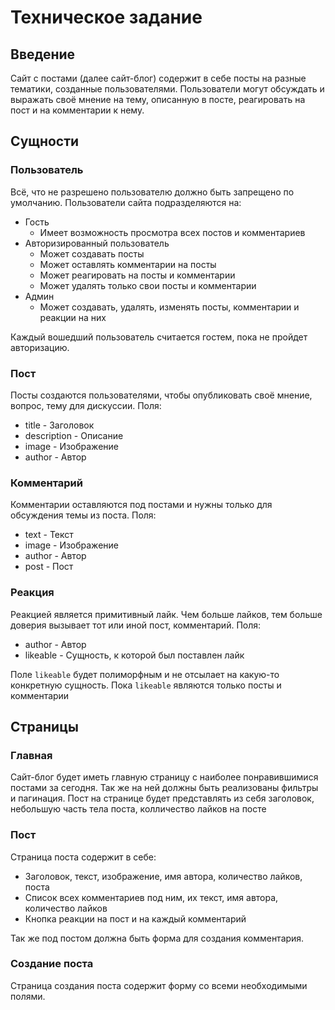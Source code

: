 # Техническое задание
## Введение
Сайт с постами (далее сайт-блог) содержит в себе посты на разные тематики, созданные пользователями. Пользователи могут обсуждать и выражать своё мнение на тему, описанную в посте, реагировать на пост и на комментарии к нему.
## Сущности
### Пользователь
Всё, что не разрешено пользователю должно быть запрещено по умолчанию.
Пользователи сайта подразделяются на:
 - Гость
    - Имеет возможность просмотра всех постов и комментариев
 - Авторизированный пользователь
    - Может создавать посты
    - Может оставлять комментарии на посты
    - Может реагировать на посты и комментарии
    - Может удалять только свои посты и комментарии
 - Админ
    - Может создавать, удалять, изменять посты, комментарии и реакции на них

Каждый вошедший пользователь считается гостем, пока не пройдет авторизацию. 

### Пост
Посты создаются пользователями, чтобы опубликовать своё мнение, вопрос, тему для дискуссии. 
Поля:
 - title - Заголовок
 - description - Описание
 - image - Изображение
 - author - Автор

### Комментарий
Комментарии оставляются под постами и нужны только для обсуждения темы из поста.
Поля:
  - text - Текст
  - image - Изображение
  - author - Автор
  - post - Пост

### Реакция
Реакцией является примитивный лайк. Чем больше лайков, тем больше доверия вызывает тот или иной пост, комментарий.
Поля:
  - author - Автор
  - likeable - Сущность, к которой был поставлен лайк

Поле `likeable` будет полиморфным и не отсылает на какую-то конкретную сущность. Пока `likeable` являются только посты и комментарии

## Страницы
### Главная
Сайт-блог будет иметь главную страницу с наиболее понравившимися постами за сегодня. Так же на ней должны быть реализованы фильтры и пагинация. Пост на странице будет представлять из себя заголовок, небольшую часть тела поста, колличество лайков на посте
### Пост
Страница поста содержит в себе:
  - Заголовок, текст, изображение, имя автора, количество лайков, поста
  - Cписок всех комментариев под ним, их текст, имя автора, количество лайков
  - Кнопка реакции на пост и на каждый комментарий

Так же под постом должна быть форма для создания комментария.
### Создание поста
Страница создания поста содержит форму со всеми необходимыми полями.
